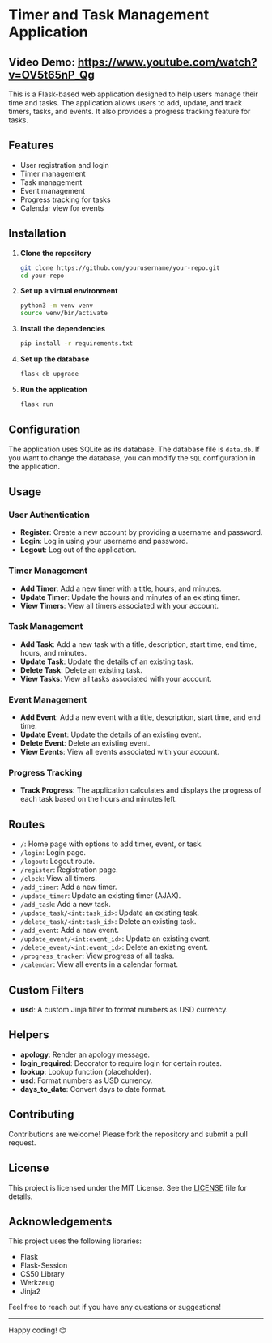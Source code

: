 # Timer and Task Management Application
## Video Demo:  <https://www.youtube.com/watch?v=OV5t65nP_Qg>
This is a Flask-based web application designed to help users manage their time and tasks. The application allows users to add, update, and track timers, tasks, and events. It also provides a progress tracking feature for tasks.

## Features

- User registration and login
- Timer management
- Task management
- Event management
- Progress tracking for tasks
- Calendar view for events

## Installation

1. **Clone the repository**
    ```bash
    git clone https://github.com/yourusername/your-repo.git
    cd your-repo
    ```

2. **Set up a virtual environment**
    ```bash
    python3 -m venv venv
    source venv/bin/activate
    ```

3. **Install the dependencies**
    ```bash
    pip install -r requirements.txt
    ```

4. **Set up the database**
    ```bash
    flask db upgrade
    ```

5. **Run the application**
    ```bash
    flask run
    ```

## Configuration

The application uses SQLite as its database. The database file is `data.db`. If you want to change the database, you can modify the `SQL` configuration in the application.

## Usage

### User Authentication

- **Register**: Create a new account by providing a username and password.
- **Login**: Log in using your username and password.
- **Logout**: Log out of the application.

### Timer Management

- **Add Timer**: Add a new timer with a title, hours, and minutes.
- **Update Timer**: Update the hours and minutes of an existing timer.
- **View Timers**: View all timers associated with your account.

### Task Management

- **Add Task**: Add a new task with a title, description, start time, end time, hours, and minutes.
- **Update Task**: Update the details of an existing task.
- **Delete Task**: Delete an existing task.
- **View Tasks**: View all tasks associated with your account.

### Event Management

- **Add Event**: Add a new event with a title, description, start time, and end time.
- **Update Event**: Update the details of an existing event.
- **Delete Event**: Delete an existing event.
- **View Events**: View all events associated with your account.

### Progress Tracking

- **Track Progress**: The application calculates and displays the progress of each task based on the hours and minutes left.

## Routes

- `/`: Home page with options to add timer, event, or task.
- `/login`: Login page.
- `/logout`: Logout route.
- `/register`: Registration page.
- `/clock`: View all timers.
- `/add_timer`: Add a new timer.
- `/update_timer`: Update an existing timer (AJAX).
- `/add_task`: Add a new task.
- `/update_task/<int:task_id>`: Update an existing task.
- `/delete_task/<int:task_id>`: Delete an existing task.
- `/add_event`: Add a new event.
- `/update_event/<int:event_id>`: Update an existing event.
- `/delete_event/<int:event_id>`: Delete an existing event.
- `/progress_tracker`: View progress of all tasks.
- `/calendar`: View all events in a calendar format.

## Custom Filters

- **usd**: A custom Jinja filter to format numbers as USD currency.

## Helpers

- **apology**: Render an apology message.
- **login_required**: Decorator to require login for certain routes.
- **lookup**: Lookup function (placeholder).
- **usd**: Format numbers as USD currency.
- **days_to_date**: Convert days to date format.

## Contributing

Contributions are welcome! Please fork the repository and submit a pull request.

## License

This project is licensed under the MIT License. See the [LICENSE](LICENSE) file for details.

## Acknowledgements

This project uses the following libraries:

- Flask
- Flask-Session
- CS50 Library
- Werkzeug
- Jinja2

Feel free to reach out if you have any questions or suggestions!

---

Happy coding! 😊
